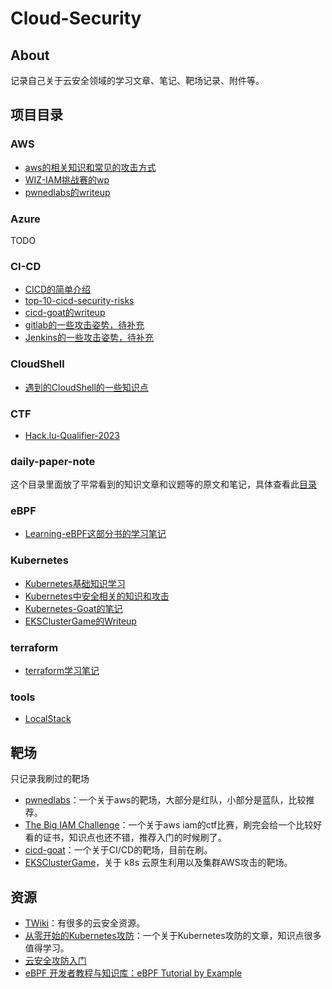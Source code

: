 # Cloud-Security

## About

记录自己关于云安全领域的学习文章、笔记、靶场记录、附件等。



## 项目目录

### AWS

- [aws的相关知识和常见的攻击方式](./AWS/README.md)
- [WIZ-IAM挑战赛的wp](./AWS/WIZ-IAM-Writeup.md)
- [pwnedlabs的writeup](./AWS/pwnedlabs/pwnedlabs.md)

### Azure

TODO

### CI-CD

- [CICD的简单介绍](./CI-CD/)
- [top-10-cicd-security-risks](./CI-CD/top-10-cicd-security-risks)
- [cicd-goat的writeup](./CI-CD/cicd-goat/)
- [gitlab的一些攻击姿势，待补充](./CI-CD/gitlab)
- [Jenkins的一些攻击姿势，待补充](./CI-CD/Jenkins)

### CloudShell

- [遇到的CloudShell的一些知识点](./CloudShell)

  

### CTF

- [Hack.lu-Qualifier-2023](./CTF/2023-Hack.lu/README.md)



### daily-paper-note

这个目录里面放了平常看到的知识文章和议题等的原文和笔记，具体查看此[目录](./daily-paper-note)

### eBPF

- [Learning-eBPF这部分书的学习笔记](./eBPF/Learning-eBPF-book/)



### Kubernetes

- [Kubernetes基础知识学习](./Kubernetes/基础知识.md)
- [Kubernetes中安全相关的知识和攻击](./Kubernetes/Kubernetes安全问题.md)
- [Kubernetes-Goat的笔记](./Kubernetes/Kubernetes-Goat.md)
- [EKSClusterGame的Writeup](./Kubernetes/EKSClusterGame/)

### terraform

- [terraform学习笔记](./terraform)

### tools

- [LocalStack](./tools/LocalStack/)

## 靶场

只记录我刷过的靶场

- [pwnedlabs](https://pwnedlabs.io/)：一个关于aws的靶场，大部分是红队，小部分是蓝队，比较推荐。
- [The Big IAM Challenge](https://bigiamchallenge.com/challenge/1)：一个关于aws iam的ctf比赛，刷完会给一个比较好看的证书，知识点也还不错，推荐入门的时候刷了。
- [cicd-goat](https://github.com/cider-security-research/cicd-goat)：一个关于CI/CD的靶场，目前在刷。
-  [EKSClusterGame](https://eksclustergames.com/challenge/1)，关于 k8s 云原生利用以及集群AWS攻击的靶场。

## 资源

- [TWiki](https://wiki.teamssix.com/CloudSecurityResources/)：有很多的云安全资源。
- [从零开始的Kubernetes攻防](https://github.com/neargle/my-re0-k8s-security#从零开始的kubernetes攻防)：一个关于Kubernetes攻防的文章，知识点很多值得学习。
- [云安全攻防入门](https://lzcloudsecurity.gitbook.io/)
- [eBPF 开发者教程与知识库：eBPF Tutorial by Example](https://github.com/eunomia-bpf/bpf-developer-tutorial/tree/main)
